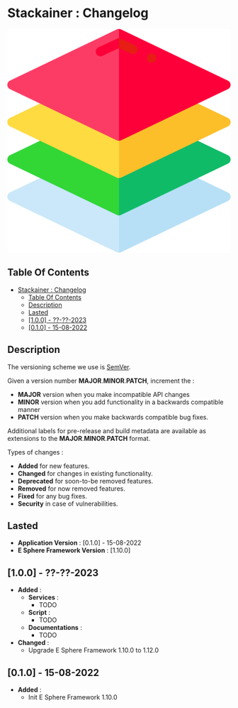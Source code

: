 # Stackainer : Changelog

![Icon](./icon.png)

## Table Of Contents

- [Stackainer : Changelog](#stackainer--changelog)
  - [Table Of Contents](#table-of-contents)
  - [Description](#description)
  - [Lasted](#lasted)
  - [\[1.0.0\] - ??-??-2023](#100-----2023)
  - [\[0.1.0\] - 15-08-2022](#010---15-08-2022)

## Description

The versioning scheme we use is [SemVer](http://semver.org/).

Given a version number **MAJOR**.**MINOR**.**PATCH**, increment the :

- **MAJOR** version when you make incompatible API changes
- **MINOR** version when you add functionality in a backwards compatible manner
- **PATCH** version when you make backwards compatible bug fixes.

Additional labels for pre-release and build metadata are available as extensions to the **MAJOR**.**MINOR**.**PATCH** format.

Types of changes :

- **Added** for new features.
- **Changed** for changes in existing functionality.
- **Deprecated** for soon-to-be removed features.
- **Removed** for now removed features.
- **Fixed** for any bug fixes.
- **Security** in case of vulnerabilities.

## Lasted

- **Application Version** : [0.1.0] - 15-08-2022
- **E Sphere Framework Version** : [1.10.0]

## [1.0.0] - ??-??-2023

- **Added** :
  - **Services** :
    - TODO
  - **Script** :
    - TODO
  - **Documentations** :
    - TODO
- **Changed** :
  - Upgrade E Sphere Framework 1.10.0 to 1.12.0

## [0.1.0] - 15-08-2022

- **Added** :
  - Init E Sphere Framework 1.10.0

